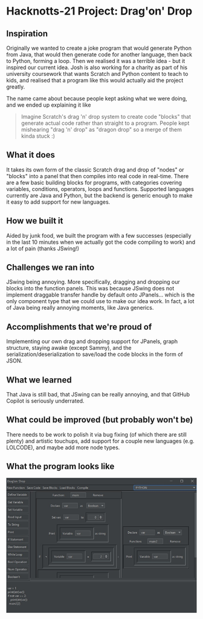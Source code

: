 # Hacknotts-21 Project: Drag'on' Drop
## Inspiration
Originally we wanted to create a joke program that would generate Python from Java, that would then generate code for another language, then back to Python, forming a loop. Then we realised it was a terrible idea - but it inspired our current idea. Josh is also working for a charity as part of his university coursework that wants Scratch and Python content to teach to kids, and realised that a program like this would actually aid the project greatly. 

The name came about because people kept asking what we were doing, and we ended up explaining it like
> Imagine Scratch's drag 'n' drop system to create code "blocks" that generate actual code rather than straight to a program.
People kept mishearing "drag 'n' drop" as "dragon drop" so a merge of them kinda stuck :) 

## What it does
It takes its own form of the classic Scratch drag and drop of "nodes" or "blocks" into a panel that then compiles into real code in real-time. There are a few basic building blocks for programs, with categories covering variables, conditions, operators, loops and functions. Supported languages currently are Java and Python, but the backend is generic enough to make it easy to add support for new languages.

## How we built it
Aided by junk food, we built the program with a few successes (especially in the last 10 minutes when we actually got the code compiling to work) and a lot of pain (thanks JSwing!)

## Challenges we ran into
JSwing being annoying. More specifically, dragging and dropping our blocks into the function panels. This was because JSwing does not implement draggable transfer handle by default onto JPanels... which is the only component type that we could use to make our idea work. In fact, a lot of Java being really annoying moments, like Java generics.

## Accomplishments that we're proud of
Implementing our own drag and dropping support for JPanels, graph structure, staying awake (except Sammy), and the serialization/deserialization to save/load the code blocks in the form of JSON.

## What we learned
That Java is still bad, that JSwing can be really annoying, and that GitHub Copilot is seriously underrated.

## What could be improved (but probably won't be)
There needs to be work to polish it via bug fixing (of which there are still plenty) and artistic touchups, add support for a couple new languages (e.g. LOLCODE), and maybe add more node types.

## What the program looks like
![](https://github.com/JWaters02/Hacknotts-21/blob/master/Python%20Compile%20Example.jpg)
